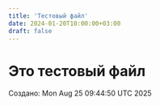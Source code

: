 ```yaml
---
title: 'Тестовый файл'
date: 2024-01-20T10:00:00+03:00
draft: false
---
```


# Это тестовый файл

Создано: Mon Aug 25 09:44:50 UTC 2025
